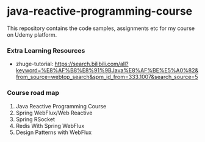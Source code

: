 # java-reactive-programming-course

This repository contains the code samples, assignments etc for my course on Udemy platform.


### Extra Learning Resources ###

- zhuge-tutorial: https://search.bilibili.com/all?keyword=%E8%AF%B8%E8%91%9BJava%E8%AF%BE%E5%A0%82&from_source=webtop_search&spm_id_from=333.1007&search_source=5

### Course road map ###
1. Java Reactive Programming Course
2. Spring WebFlux/Web Reactive
3. Spring RSocket
4. Redis With Spring WebFlux
5. Design Patterns with WebFlux